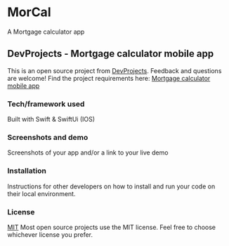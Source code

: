 # MorCal
A Mortgage calculator app  

## DevProjects - Mortgage calculator mobile app

This is an open source project from [DevProjects](http://www.codementor.io/projects). Feedback and questions are welcome!
Find the project requirements here: [Mortgage calculator mobile app](https://www.codementor.io/projects/mobile/mortgage-calculator-mobile-app-d16e4dbmfl)

### Tech/framework used
Built with Swift & SwiftUi (IOS)

### Screenshots and demo
Screenshots of your app and/or a link to your live demo

### Installation
Instructions for other developers on how to install and run your code on their local environment.

### License
[MIT](https://choosealicense.com/licenses/mit/)
Most open source projects use the MIT license. Feel free to choose whichever license you prefer.
